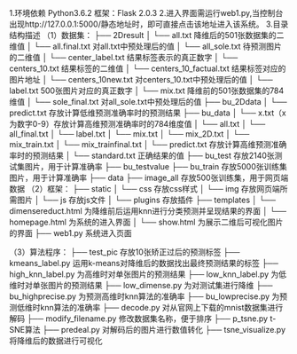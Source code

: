 1.环境依赖
Python3.6.2
框架：Flask 2.0.3
2.进入界面需运行web1.py,当控制台出现http://127.0.0.1:5000/静态地址时，即可直接点击该地址进入该系统。
3.目录结构描述
（1）数据集：
├── 2Dresult 
│   └── all.txt 降维后的501张数据集的二维值
│   └── all.final.txt 对all.txt中预处理后的值
│   └── all_sole.txt 待预测图片的二维值
│   └── center_label.txt 结果标签表示的真正数字
│   └── centers_10.txt 结果标签的二维值
│   └── centers_10_factual.txt 结果标签对应的图片地址
│   └── centers_10new.txt 对centers_10.txt中预处理后的值
│   └── label.txt 500张图片对应的真正数字
│   └── mix.txt 降维前的501张数据集的784维值
│   └── sole_final.txt 对all_sole.txt中预处理后的值
├── bu_2Ddata 
    │   └── predict.txt 存放计算低维预测准确率时的预测结果
├── bu_data
│   └── x.txt（x为数字0-9）存放计算高维预测准确率时的784维度值
│   └── all.txt
│   └── all_final.txt
│   └── label.txt
│   └── mix.txt
│   └── mix_2D.txt
│   └── mix_train.txt
│   └── mix_trainfinal.txt
│   └── predict.txt 存放计算高维预测准确率时的预测结果
│   └── standard.txt 正确结果的值
├── bu_test 存放2140张测试集图片，用于计算准确率
├── bu_testvalue
├── bu_train 存放5000张训练集图片，用于计算准确率
├── data 
├── image_all 存放500张训练集，用于网页端数据
（2）框架：
├── static
│   └── css 存放css样式
│   └── img 存放网页端所需图片
│   └── js 存放js文件
│   └── plugins 存放插件
├── templates
│   └── dimensereduct.html 为降维前后运用knn进行分类预测并呈现结果的界面
│   └── homepage.html 为系统的进入界面
│   └── show.html 为展示二维后可视化图片的界面
├── web1.py 系统进入页面

（3）算法程序：
├── test_pic 存放10张矫正过后的预测标签
├── kmeans_label.py 运用k-means对降维后的数据找出最终预测结果的标签
├── high_knn_label.py 为高维时对单张图片的预测结果
├── low_knn_label.py 为低维时对单张图片的预测结果
├── low_dimense.py 为对测试集进行降维
├── bu_highprecise.py 为预测高维时knn算法的准确率
├── bu_lowprecise.py 为预测低维时knn算法的准确率
├── decode.py 对从官网上下载的mnist数据集进行解码
├── modify_filename.py 修改数据集名称，便于排序
├── p_tsne.py t-SNE算法
├── predeal.py 对解码后的图片进行数值转化
├── tsne_visualize.py 将降维后的数据进行可视化
